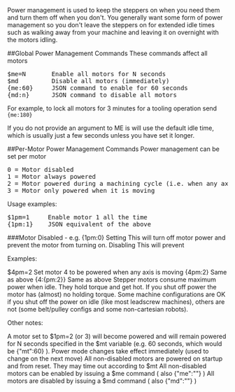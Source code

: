 Power management is used to keep the steppers on when you need them and turn them off when you don't. You generally want some form of power management so you don't leave the steppers on for extended idle times such as walking away from your machine and leaving it on overnight with the motors idling. 

##Global Power Management Commands
These commands affect all motors
<pre>
$me=N       Enable all motors for N seconds
$md         Disable all motors (immediately)
{me:60}     JSON command to enable for 60 seconds
{md:n}      JSON command to disable all motors 
</pre>

For example, to lock all motors for 3 minutes for a tooling operation send `{me:180}`

If you do not provide an argument to ME is will use the default idle time, which is usually just a few seconds unless you have set it longer.

##Per-Motor Power Management Commands
Power management can be set per motor
<pre>
0 = Motor disabled
1 = Motor always powered
2 = Motor powered during a machining cycle (i.e. when any axis is moving)
3 = Motor only powered when it is moving
</pre>

Usage examples:
<pre>
$1pm=1     Enable motor 1 all the time
{1pm:1}    JSON equivalent of the above
</pre>

###Motor Disabled - e.g. {1pm:0}
Setting This will turn off motor power and prevent the motor from turning on. Disabling This will prevent 

Examples:

$4pm=2         Set motor 4 to be powered when any axis is moving
{4pm:2}        Same as above
{4:{pm:2}}     Same as above
Stepper motors consume maximum power when idle. They hold torque and get hot. If you shut off power the motor has (almost) no holding torque. Some machine configurations are OK if you shut off the power on idle (like most leadscrew machines), others are not (some belt/pulley configs and some non-cartesian robots).

Other notes:

A motor set to $1pm=2 (or 3) will become powered and will remain powered for N seconds specified in the $mt variable (e.g. 60 seconds, which would be {"mt":60} ).
Power mode changes take effect immediately (used to change on the next move)
All non-disabled motors are powered on startup and from reset. They may time out according to $mt
All non-disabled motors can be enabled by issuing a $me command ( also {"me":""} )
All motors are disabled by issuing a $md command ( also {"md":""} )